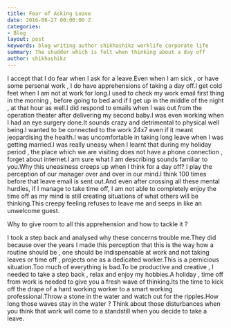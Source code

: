 ```yaml
---
title: Fear of Asking Leave
date: 2016-06-27 00:00:00 Z
categories:
- Blog
layout: post
keywords: blog writing author shikhashikz worklife corporate life
summary: The shudder which is felt when thinking about a day off
author: shikhashikz
---
```


I accept that I do fear when I ask for a leave.Even when I am sick , or have some personal work , I do have apprehensions of taking a day off.I get cold feet when I am not at work for long.I used to check my work email first thing in the morning , before going to bed and if I get up in the middle of the night , at that hour as well.I did respond to emails when I was out from the operation theater after delivering my second baby.I was even working when I had an eye surgery done.It sounds crazy and detrimental to physical well being.I wanted to be connected to the work 24x7 even if it meant jeopardising the health.I was uncomfortable in taking long leave when I was getting married.I was really uneasy when I learnt that during my holiday period , the place which we are visiting does not have a phone connection , forget about internet.I am sure what I am describing sounds familiar to you.Why this uneasiness creeps up when I think for a day off? I play the perception of our manager over and over in our mind.I think 100 times before that leave email is sent out.And even after crossing all these mental hurdles, if I manage to take time off, I am not able to completely enjoy the time off as my mind is still creating situations of what others will be thinking.This creepy feeling refuses to leave me and seeps in like an unwelcome guest.

Why to give room to all this apprehension and how to tackle it ?

I took a step back and analysed why these concerns trouble me.They did because over the years I made this perception that this is the way how a routine should be , one should be indispensable at work and not taking leaves or time off , projects one as a dedicated worker.This is a pernicious situation.Too much of everything is bad.To be productive and creative , I needed to take a step back , relax and enjoy my hobbies.A holiday , time off from work is needed to give you a fresh wave of thinking.Its the time to kick off the drape of a hard working worker to a smart working professional.Throw a stone in the water and watch out for the ripples.How long those waves stay in the water ? Think about those disturbances when you think that work will come to a standstill when you decide to take a leave.


